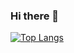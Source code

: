 ### Hi there 👋

[![Top Langs](https://github-readme-stats.vercel.app/api/top-langs/?username=ZainLE&layout=compact)](https://github.com/anuraghazra/github-readme-stats)

